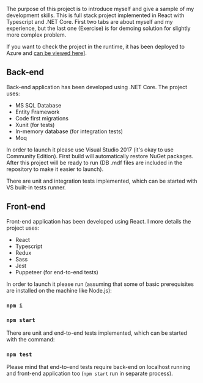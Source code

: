 The purpose of this project is to introduce myself and give a sample of my development skills.
This is full stack project implemented in React with Typescript and .NET Core. First two tabs are about myself and my experience, but the last one (Exercise) is for demoing solution for slightly more complex problem.

If you want to check the project in the runtime, it has been deployed to Azure and [can be viewed here](http://mp-fullstack-showcase-ui.azurewebsites.net/)].

## Back-end

Back-end application has been developed using .NET Core. The project uses:
* MS SQL Database
* Entity Framework
* Code first migrations
* Xunit (for tests)
* In-memory database (for integration tests)
* Moq

In order to launch it please use Visual Studio 2017 (it's okay to use Community Edition). First build will automatically restore NuGet packages. 
After this project will be ready to run (DB .mdf files are included in the repository to make it easier to launch).

There are unit and integration tests implemented, which can be started with VS built-in tests runner.


## Front-end
Front-end application has been developed using React. I more details the project uses:
* React
* Typescript
* Redux
* Sass
* Jest
* Puppeteer (for end-to-end tests)

In order to launch it please run (assuming that some of basic prerequisites are installed on the machine like Node.js):

### `npm i`
### `npm start`

There are unit and end-to-end tests implemented, which can be started with the command:
### `npm test`

Please mind that end-to-end tests require back-end on localhost running and front-end application too (`npm start` run in separate process).
